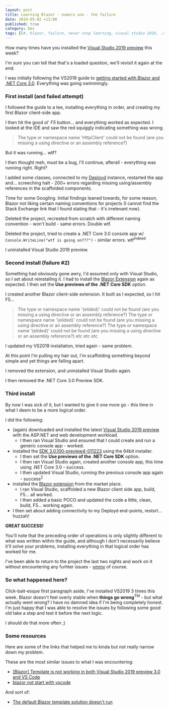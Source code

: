 ```yaml
---
layout: post
title: Learning Blazor - numero uno - the failure
date: 2019-05-02 +13:00
published: true
category: Dev
tags: [C#, blazor, failure, never stop learning, visual studio 2019, .net core 3.0, better late than never]
---
```


How many times have you installed the [Visual Studio 2019 preview](https://visualstudio.microsoft.com/vs/preview/) this week?

I'm sure you can tell that that's a loaded question, we'll revisit it again at the end.

I was initially following the VS2019 guide to [getting started with Blazor and .NET Core 3.0](https://docs.microsoft.com/en-us/aspnet/core/blazor/get-started?view=aspnetcore-3.0&tabs=visual-studio). Everything was going swimmingly.


### First install (and failed attempt)

I followed the guide to a tee, installing everything in order, and creating my first Blazor client-side app.

I then hit the good ol' *F5* button... and everything worked as expected. I looked at the IDE and saw the red squiggly indicating something was wrong.

> The type or namespace name 'HttpClient' could not be found (are you missing a using directive or an assembly reference?)

But it was running... wtf?

I then thought meh, must be a bug, I'll continue, afterall - everything was running right. Right?

I added some classes, connected to my [Deployd](https://deployd.com/) instance, restarted the app and... screeching halt - 200+ errors regarding missing using/assembly references in the scaffolded components.

Time for some Googling. Initial findings leaned towards, for some reason, Blazor not liking certain naming conventions for projects (I cannot find the Stack Exchange link that I found stating that - it's irrelevant now).

Deleted the project, recreated from scratch with different naming convention - won't build - same errors. Double wtf.

Deleted the project, tried to create a .NET Core 3.0 console app w/ `Console.WriteLine("wtf is going on???")` - similar errors. wtf<sup>indeed</sup>

I uninstalled Visual Studio 2019 preview.


### Second install (failure #2)

Something had obviously gone awry, I'd assumed only with Visual Studio, so I set about reinstalling it. I had to install the [Blazor Extension](https://go.microsoft.com/fwlink/?linkid=870389) again as expected. I then set the **Use previews of the .NET Core SDK** option.

I created another Blazor client-side extension. It built as I expected, so I hit F5...

> The type or namespace name '{elided}' could not be found (are you missing a using directive or an assembly reference?)
> The type or namespace name '{elided}' could not be found (are you missing a using directive or an assembly reference?)
> The type or namespace name '{elided}' could not be found (are you missing a using directive or an assembly reference?)
> etc etc etc

I updated my VS2019 installation, tried again - same problem.

At this point I'm pulling my hair out, I'm scaffolding something beyond simple and yet things are falling apart.

I removed the extension, and uninstalled Visual Studio again.

I then removed the .NET Core 3.0 Preview SDK.


### Third install

By now I was sick of it, but I wanted to give it one more go - this time in what I deem to be a more logical order.

I did the following:
- (again) downloaded and installed the latest [Visual Studio 2019 preview](https://visualstudio.microsoft.com/vs/preview/) with the ASP.NET and web development workload.
  - I then ran Visual Studio and ensured that I could create and run a generic console app - worked.
- installed the [SDK 3.0.100-preview4-011223](https://dotnet.microsoft.com/download/thank-you/dotnet-sdk-3.0.100-preview4-windows-x64-installer) using the 64bit installer.
  - I then set the **Use previews of the .NET Core SDK** option.
  - I then ran Visual Studio again, created another console app, this time using .NET Core 3.0 - success.
  - I then updated Visual Studio, running the previous console app again - success<sup>2</sup>
- installed the [Blazor extension](https://go.microsoft.com/fwlink/?linkid=870389) from the market place.
  - I ran Visual Studio, scaffolded a new Blazor client side app, build, F5... all worked.
  - I then added a basic POCO and updated the code a little, clean, build, F5... working again.
- I then set about adding connectivity to my Deployd end-points, restsrt... huzzah!

**GREAT SUCCESS!**

You'll note that the preceding order of operations is only slightly different to what was written within the guide, and although I don't necessarily believe it'll solve your problems, installing everything in that logical order has worked for me.

I've been able to return to the project the last two nights and work on it without encountering any furhter issues - [ymmv](https://dictionary.cambridge.org/dictionary/english/ymmv) of course.


### So what happened here?

Click-bait-esque first paragraph aside, I've installed VS2019 3 times this week. Blazor doesn't feel overly stable when **things go wrong**<sup>TM</sup> - but what actually went wrong? I have no damned idea if I'm being completely honest. I'm just happy that I was able to resolve the issues by following some good old take a step and test it before the next logic.

I should do that more often ;)


### Some resources

Here are some of the links that helped me to kinda but not really narrow down my problem.

These are the most similar issues to what I was encountering:
- [[Blazor] Template is not working in both Visual Studio 2019 preview 3.0 and VS Code](https://github.com/aspnet/AspNetCore/issues/7952)
- [blazor not start with vscode](https://github.com/Microsoft/vscode/issues/72701)

And sort of:
- [The default Blazor template solution doesn't run](https://github.com/aspnet/AspNetCore/issues/8074)
